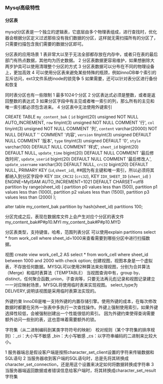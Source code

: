 ### Mysql高级特性
#### 分区表
mysql分区表是一个独立的逻辑表，它底层由多个物理表组成，进行查找时，优化器会根据分区定义过滤那些没有我们数据的分区，这样就无需扫描所有的分区了，只需要扫描包含我们需要的数据分区即可。

分区表的应用场景
1 表非常大以至于无法全部都存放在内存中，或者只在表的最后部门有热点数据，其他均为历史数据。
2 分区表数据更容易维护，如果想删除大两岁护具可以使用清理整个分区的方式
3 分区表数据可以分布在不同的物理设备上，更加高效
4 可以使用分区表来避免某些特殊的瓶颈，例如innoDB单个索引的互斥访问，ext3文件系统inode的锁竞争
5 如果需要，还可以针对表分区进行备份和恢复

同时表分区也有一些限制
1 最多1024个分区
2 分区表达式必须是整数，或者是返回整数的表达式
3 如果分区字段中有主见或者唯一索引的列，那么所有的主见和唯一索引都必须包含进来。
4 分区表中无法使用外键索引

CREATE TABLE `my_content_bak` (
  `id` bigint(20) unsigned NOT NULL AUTO_INCREMENT,
  `row` tinyint(3) unsigned NOT NULL COMMENT '行',
  `col` tinyint(3) unsigned NOT NULL COMMENT '列',
  `content` varchar(20000) NOT NULL DEFAULT '' COMMENT '内容',
  `version` tinyint(3) unsigned DEFAULT NULL COMMENT '版本',
  `type` tinyint(3) unsigned DEFAULT '0',
  `style` varchar(100) DEFAULT NULL COMMENT '样式',
  `sheet_id` bigint(20) DEFAULT NULL,
  `update_time` bigint(20) DEFAULT NULL COMMENT '最后修改时间',
  `update_userid` bigint(20) DEFAULT NULL COMMENT '最后修改人',
  `update_username` varchar(30) DEFAULT NULL,
  `crc32` bigint(20) DEFAULT NULL,
  PRIMARY KEY (`id`,`sheet_id`),  ##因为有主键和唯一索引，所以必须将其都纳入到分区字段中
  KEY `IDX_CRC32` (`crc32`),
  KEY `IDX_SHEET_ID` (`sheet_id`)
) ENGINE=MyISAM AUTO_INCREMENT=1021 DEFAULT CHARSET=utf8
partition by range(sheet_id)
(
partition p0 values less than (500),
partition p1 values less than (1000),
partition p2 values less than (1500),
partition p3 values less than (2000)
);

alter table my_content_bak partition by hash(sheet_id)
partitions 100;

分区完成之后，表现在数据库文件上会产生对应个分区的表文件
my_content_bak#P#p10.MYI
my_content_bak#P#p10.MYD

分区表类型，支持键值，哈希，范围列表分区
可以使用explain partitions select * from work_cell where sheet_id=1000来查看需要到哪些分区中进行扫描数据。


视图
create view work_cell_2 AS
select * from work_cell where sheet_id between 1000 and 2000 with check option;
创建视图，视图本身是一个虚拟表，不存放任何数据。MYSQL可以使用2种算法来处理视图，分别为合并算法（Merge）和临时表算法（TEMPTABLE）
当视图查询中有，group by、distinct，任何聚合函数,union，子查询等，只要无法再元彪记录和视图记录建立一一对应映射场景，MYSQL将使用临时表来实现视图。
select_type为DELIVERY,说明该视图是采用临时表算法实现的。


外键约束
InnoDB是唯一支持外键的内置存储引擎。使用外键的成本，在每次修改数据时都要在另外一张表中多执行一次查找操作。外键上强制使用索引，如果外键选择性较低，会被强制创建出一个性能很低的索引。
因为外键约束使得查询需要额外访问一些别的表，这也意味着需要额外的锁。


字符集（从二进制编码到某类字符符号的映射）
校对规则（某个字符集的排序规则）：_ci：大小写不敏感  _bin：大小写敏感  _cs：以字符串编码的二进制来比较大小。

1 服务器端总是假设客户端是按照character_set_client设置的字符来传输数据和SQL语句
2 当服务器收到客户端的SQL语句时，总是先将其转换成character_set_connection，还是用这个设置来决定如何将数据转换成字符串
3 当服务器端返回数据或者错误信息给客户端时，将其转换成character_set_result字符集